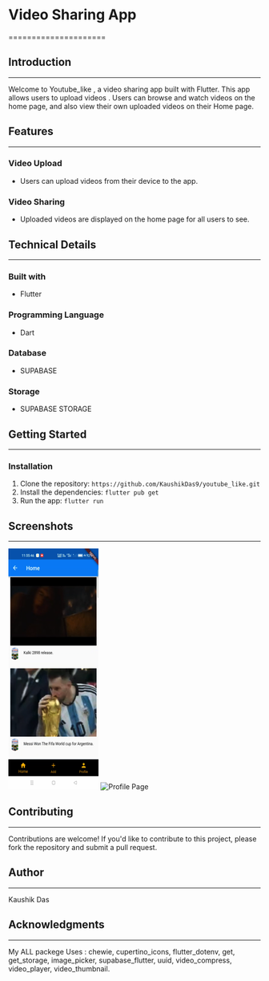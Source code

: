 # Video Sharing App
=====================

## Introduction
---------------

Welcome to Youtube_like , a video sharing app built with Flutter. This app allows users to upload videos . Users can browse and watch videos on the home page, and also view their own uploaded videos on their Home page.

## Features
------------

### Video Upload

* Users can upload videos from their device to the app.

### Video Sharing

* Uploaded videos are displayed on the home page for all users to see.


## Technical Details
--------------------

### Built with

* Flutter

### Programming Language

* Dart

### Database

* SUPABASE 

### Storage

* SUPABASE STORAGE

## Getting Started
-------------------

### Installation

1. Clone the repository: `https://github.com/KaushikDas9/youtube_like.git`
2. Install the dependencies: `flutter pub get`
3. Run the app: `flutter run`

## Screenshots
--------------
![Home Page](assets/Home%20PAGE%202_1.9.1.png)
![Profile Page](assets/profile_page.png)


## Contributing
---------------

Contributions are welcome! If you'd like to contribute to this project, please fork the repository and submit a pull request.


## Author
---------

Kaushik Das

## Acknowledgments
----------------

My ALL packege Uses : 
chewie,
cupertino_icons,
  flutter_dotenv,
  get,
  get_storage,
  image_picker,
  supabase_flutter,
  uuid,
  video_compress,
  video_player,
  video_thumbnail.
